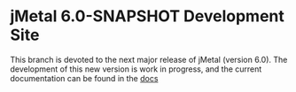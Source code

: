 # jMetal 6.0-SNAPSHOT Development Site

This branch is devoted to the next major release of jMetal (version 6.0). The development of this new version is work in progress, and the current documentation can be found in the [docs]()

